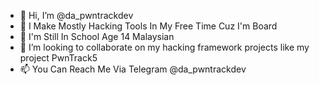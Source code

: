 - 👋 Hi, I’m @da_pwntrackdev
- 👀 I Make Mostly Hacking Tools In My Free Time Cuz I'm Board
- 🌱 I'm Still In School Age 14 Malaysian
- 💞️ I’m looking to collaborate on my hacking framework projects like my project PwnTrack5
- 📫 You Can Reach Me Via Telegram @da_pwntrackdev

<!---
PwnTrack/PwnTrack is a ✨ special ✨ repository because its `README.md` (this file) appears on your GitHub profile.
You can click the Preview link to take a look at your changes.
--->
